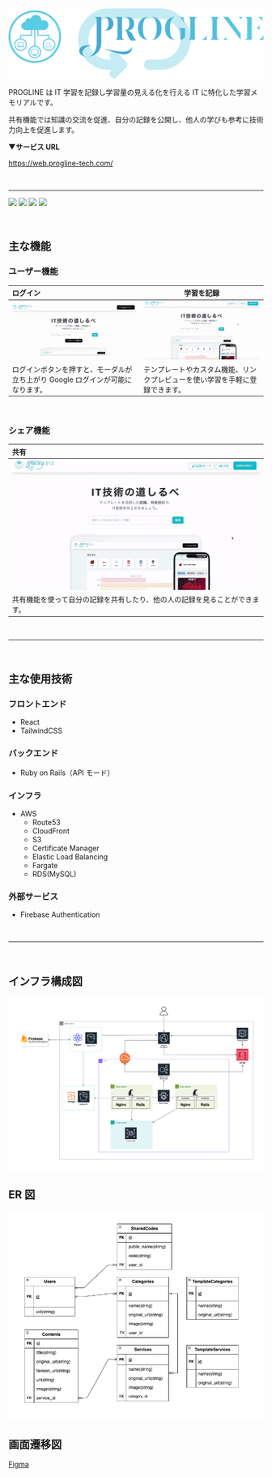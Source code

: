 <img src="./assets/logo.png">

PROGLINE は IT 学習を記録し学習量の見える化を行える IT に特化した学習メモリアルです。

共有機能では知識の交流を促進、自分の記録を公開し、他人の学びも参考に技術力向上を促進します。

▼**サービス URL**

https://web.progline-tech.com/

<br>

---

![](https://img.shields.io/badge/Ruby-v3.2.2-red)
![](https://img.shields.io/badge/Rails-v6.1.4-red)
![](https://img.shields.io/badge/React-v18.2.0-blue)
![](https://img.shields.io/badge/TailwindCSS-v3.4.1-9cf)

<br>

## 主な機能

### ユーザー機能

| ログイン                                                                       | 学習を記録                                                                   |
| :----------------------------------------------------------------------------- | ---------------------------------------------------------------------------- |
| <img src="./assets/login.gif">                                                 | <img src="./assets/Registration.gif">                                        |
| ログインボタンを押すと、モーダルが立ち上がり Google ログインが可能になります。 | テンプレートやカスタム機能、リンクプレビューを使い学習を手軽に登録できます。 |

<br>

### シェア機能

| 共有                                                                       |
| :------------------------------------------------------------------------- |
| <img src="./assets/share.gif">                                             |
| 共有機能を使って自分の記録を共有したり、他の人の記録を見ることができます。 |

<br>

---

<br>

## 主な使用技術

### フロントエンド

- React
- TailwindCSS

### バックエンド

- Ruby on Rails（API モード）

### インフラ

- AWS
  - Route53
  - CloudFront
  - S3
  - Certificate Manager
  - Elastic Load Balancing
  - Fargate
  - RDS(MySQL)

### 外部サービス

- Firebase Authentication

<br>

---

<br>

## インフラ構成図

<img src="./assets/infrastructure.png">

<br>

## ER 図

<img src="./assets/er-diagram.png">

<br>

## 画面遷移図

[Figma](https://www.figma.com/design/jbg4SbP95fVL8KiDPjQFZM/Progline?node-id=0-1&t=zcUpRHiPZzv5V7cn-1)
